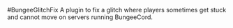 #BungeeGlitchFix
A plugin to fix a glitch where players sometimes get stuck and cannot move on servers running BungeeCord.
